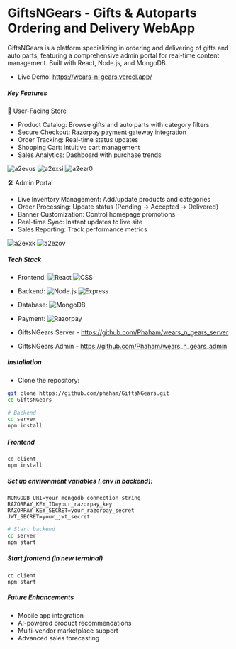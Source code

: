 # GiftsNGears - Gifts & Autoparts Ordering and Delivery WebApp

GiftsNGears is a platform specializing in ordering and delivering of gifts and auto parts, featuring a comprehensive admin portal for real-time content management. Built with React, Node.js, and MongoDB.

- Live Demo: https://wears-n-gears.vercel.app/

##### Key Features
🛒 User-Facing Store
- Product Catalog: Browse gifts and auto parts with category filters
- Secure Checkout: Razorpay payment gateway integration
- Order Tracking: Real-time status updates
- Shopping Cart: Intuitive cart management
- Sales Analytics: Dashboard with purchase trends

![a2evus](https://github.com/user-attachments/assets/e04f5a43-05ae-43e2-9c9b-01eba647659c)
![a2exsi](https://github.com/user-attachments/assets/8e84944d-7f5f-4772-ae04-c4ff5fd0f617)
![a2ezr0](https://github.com/user-attachments/assets/95161db9-b15e-458e-8f38-879c7ec6a3d3)

🛠️ Admin Portal
- Live Inventory Management: Add/update products and categories
- Order Processing: Update status (Pending → Accepted → Delivered)
- Banner Customization: Control homepage promotions
- Real-time Sync: Instant updates to live site
- Sales Reporting: Track performance metrics

![a2exxk](https://github.com/user-attachments/assets/cb21650b-579d-40d9-9d05-85b28ba834de)
![a2ezov](https://github.com/user-attachments/assets/49a1ba3e-0377-4ff5-beca-0db383d90ec4)

##### Tech Stack

- Frontend:
![React](https://img.shields.io/badge/React-20232A?style=for-the-badge&logo=react&logoColor=61DAFB)
![CSS](https://img.shields.io/badge/CSS3-1572B6?style=for-the-badge&logo=css3&logoColor=white)

- Backend:
![Node.js](https://img.shields.io/badge/Node.js-339933?style=for-the-badge&logo=nodedotjs&logoColor=white)
![Express](https://img.shields.io/badge/Express.js-000000?style=for-the-badge&logo=express&logoColor=white)

- Database:
![MongoDB](https://img.shields.io/badge/MongoDB-4EA94B?style=for-the-badge&logo=mongodb&logoColor=white)

- Payment:
![Razorpay](https://img.shields.io/badge/Razorpay-02042B?style=for-the-badge&logo=razorpay&logoColor=3395FF)

- GiftsNGears Server - https://github.com/Phaham/wears_n_gears_server
- GiftsNGears Admin - https://github.com/Phaham/wears_n_gears_admin

##### Installation
- Clone the repository:

```bash
git clone https://github.com/phaham/GiftsNGears.git
cd GiftsNGears
```
```bash
# Backend
cd server
npm install
```
##### Frontend
```
cd client
npm install
```
##### Set up environment variables (.env in backend):

```env
MONGODB_URI=your_mongodb_connection_string
RAZORPAY_KEY_ID=your_razorpay_key
RAZORPAY_KEY_SECRET=your_razorpay_secret
JWT_SECRET=your_jwt_secret
```

```bash
# Start backend
cd server
npm start
```
##### Start frontend (in new terminal)
```
cd client
npm start
```

##### Future Enhancements
- Mobile app integration
- AI-powered product recommendations
- Multi-vendor marketplace support
- Advanced sales forecasting
